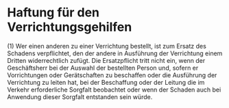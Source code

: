 # Haftung für den Verrichtungsgehilfen

(1) Wer einen anderen zu einer Verrichtung bestellt, ist zum Ersatz des Schadens verpflichtet, den der andere in Ausführung der Verrichtung einem Dritten widerrechtlich zufügt. Die Ersatzpflicht tritt nicht ein, wenn der Geschäftsherr bei der Auswahl der bestellten Person und, sofern er Vorrichtungen oder Gerätschaften zu beschaffen oder die Ausführung der Verrichtung zu leiten hat, bei der Beschaffung oder der Leitung die im Verkehr erforderliche Sorgfalt beobachtet oder wenn der Schaden auch bei Anwendung dieser Sorgfalt entstanden sein würde.